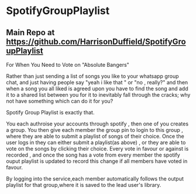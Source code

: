 # SpotifyGroupPlaylist

## Main Repo at https://github.com/HarrisonDuffield/SpotifyGroupPlaylist

For When You Need to Vote on "Absolute Bangers"

  Rather than just sending a list of songs you like to your whatsapp group chat, and just having people say "yeah i like that " or "no , really?" and then when a song you all liked is agreed upon you have to find the song and add it to a shared list between you for it to inevitably fall through the cracks; why not have something which can do it for you?
  
 
 Spotify Group Playlist is exactly that. 
 
 You each authroise your accounts through spotify , then one of you creates a group. You then give each member the group pin to login to this group , where they are able to submit a playlist of songs of their choice. Once the user logs in they can either submit a playlist(as above) , or they are able to vote on the songs by clicking their choice. Every vote in favour or against is recorded , and once the song has a vote from every member the spotify ouput playlist is updated to record this change if all members have voted in favour. 
 
 By logging into the service,each member automatically follows the output playlist for that group,where it is saved to the lead user's library.
 
